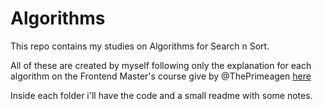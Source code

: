# Algorithms

This repo contains my studies on Algorithms for Search n Sort.

All of these are created by myself following only the explanation for each algorithm on the Frontend Master's course give by @ThePrimeagen [here](https://frontendmasters.com/courses/algorithms/)

Inside each folder i'll have the code and a small readme with some notes.

